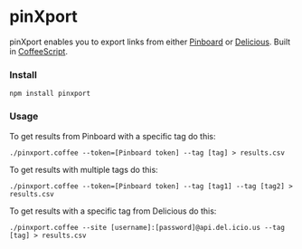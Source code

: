 # pinXport

pinXport enables you to export links from either [Pinboard](http://pinboard.in/) or [Delicious](http://delicious.com/).
Built in [CoffeeScript](http://coffeescript.org/).

### Install

	npm install pinxport

### Usage

To get results from Pinboard with a specific tag do this:

	./pinxport.coffee --token=[Pinboard token] --tag [tag] > results.csv

To get results with multiple tags do this:

	./pinxport.coffee --token=[Pinboard token] --tag [tag1] --tag [tag2] > results.csv

To get results with a specific tag from Delicious do this:

	./pinxport.coffee --site [username]:[password]@api.del.icio.us --tag [tag] > results.csv
